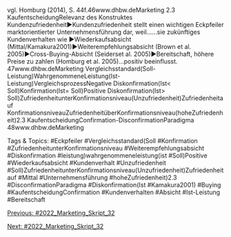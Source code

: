 vgl. Homburg (2014), S. 44f.46www.dhbw.deMarketing
2.3 KaufentscheidungRelevanz des Konstruktes Kundenzufriedenheit►Kundenzufriedenheit stellt einen wichtigen Eckpfeiler marktorientierter Unternehmensführung dar, weil……sie zukünftiges Kundenverhalten wie ►Wiederkaufsabsicht  (Mittal/Kamakura2001)►Weiterempfehlungsabsicht  (Brown et al. 2005)►Cross-Buying-Absicht  (Seiderset al. 2005)►Bereitschaft, höhere Preise zu zahlen (Homburg et al. 2005)…positiv beeinflusst.
47www.dhbw.deMarketing
Vergleichsstandard(Soll-Leistung)WahrgenommeneLeistung(Ist-Leistung)VergleichsprozessNegative Diskonfirmation(Ist< Soll)Konfirmation(Ist= Soll)Positive Diskonfirmation(Ist> Soll)ZufriedenheitunterKonfirmationsniveau(Unzufriedenheit)Zufriedenheitauf KonfirmationsniveauZufriedenheitüberKonfirmationsniveau(hoheZufriedenheit)2.3 KaufentscheidungConfirmation-DisconfirmationParadigma
48www.dhbw.deMarketing

   Tags & Topics:
   #Eckpfeiler
   #Vergleichsstandard(Soll
   #Konfirmation
   #ZufriedenheitunterKonfirmationsniveau
   #Weiterempfehlungsabsicht
   #Diskonfirmation
   #leistung)wahrgenommeneleistung(ist
   #Soll)Positive
   #Wiederkaufsabsicht
   #Kundenverhalt
   #Unzufriedenheit
   #Soll)ZufriedenheitunterKonfirmationsniveau(Unzufriedenheit)Zufriedenheitauf
   #Mittal
   #Unternehmensführung
   #hoheZufriedenheit)2.3
   #DisconfirmationParadigma
   #Diskonfirmation(Ist
   #Kamakura2001)
   #Buying
   #KaufentscheidungConfirmation
   #Kundenverhalten
   #Absicht
   #Ist-Leistung
   #Bereitschaft

[Previous: #2022_Marketing_Skript_32](2022_Marketing_Skript_32.md)

[Next: #2022_Marketing_Skript_32](2022_Marketing_Skript_32.md)